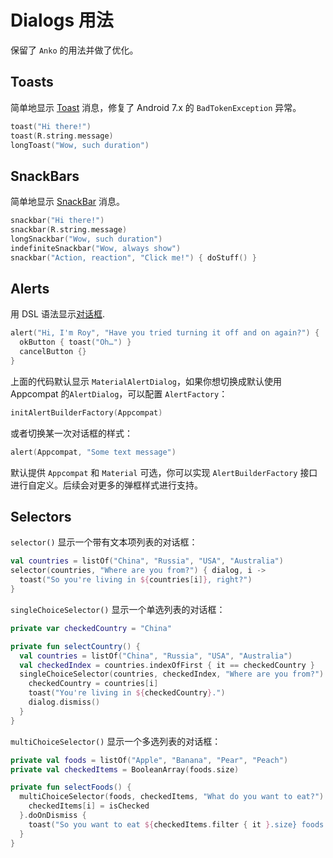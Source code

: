 # Dialogs 用法

保留了 `Anko` 的用法并做了优化。

## Toasts

简单地显示 [Toast](https://developer.android.com/guide/topics/ui/notifiers/toasts.html) 消息，修复了 Android 7.x 的 `BadTokenException` 异常。

```kotlin
toast("Hi there!")
toast(R.string.message)
longToast("Wow, such duration")
```

## SnackBars

简单地显示 [SnackBar](https://developer.android.com/reference/android/support/design/widget/Snackbar.html) 消息。

```kotlin
snackbar("Hi there!")
snackbar(R.string.message)
longSnackbar("Wow, such duration")
indefiniteSnackbar("Wow, always show")
snackbar("Action, reaction", "Click me!") { doStuff() }
```

## Alerts

用 DSL 语法显示[对话框](https://developer.android.com/guide/topics/ui/dialogs.html).

```kotlin
alert("Hi, I'm Roy", "Have you tried turning it off and on again?") {
  okButton { toast("Oh…") }
  cancelButton {}
}
```

上面的代码默认显示 `MaterialAlertDialog`，如果你想切换成默认使用 Appcompat 的`AlertDialog`，可以配置 `AlertFactory`：

```kotlin
initAlertBuilderFactory(Appcompat)
```

或者切换某一次对话框的样式：

```kotlin
alert(Appcompat, "Some text message")
```

默认提供 `Appcompat` 和 `Material` 可选，你可以实现 `AlertBuilderFactory` 接口进行自定义。后续会对更多的弹框样式进行支持。

## Selectors

`selector()` 显示一个带有文本项列表的对话框：

```kotlin
val countries = listOf("China", "Russia", "USA", "Australia")
selector(countries, "Where are you from?") { dialog, i ->
  toast("So you're living in ${countries[i]}, right?")
}
```

`singleChoiceSelector()` 显示一个单选列表的对话框：

```kotlin
private var checkedCountry = "China"

private fun selectCountry() {
  val countries = listOf("China", "Russia", "USA", "Australia")
  val checkedIndex = countries.indexOfFirst { it == checkedCountry }
  singleChoiceSelector(countries, checkedIndex, "Where are you from?") { dialog, i ->
    checkedCountry = countries[i]
    toast("You're living in ${checkedCountry}.")
    dialog.dismiss()
  }
}
```

`multiChoiceSelector()` 显示一个多选列表的对话框：

```kotlin
private val foods = listOf("Apple", "Banana", "Pear", "Peach")
private val checkedItems = BooleanArray(foods.size)

private fun selectFoods() {
  multiChoiceSelector(foods, checkedItems, "What do you want to eat?") { dialog, i, isChecked ->
    checkedItems[i] = isChecked
  }.doOnDismiss {
    toast("So you want to eat ${checkedItems.filter { it }.size} foods.")
  }
}
```


